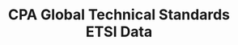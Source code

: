 ---
layout: default
bigquery: https://console.cloud.google.com/bigquery?p=innography-174118&d=technical_standards&page=dataset&project=sheets-management-319211&ws=!1m4!1m3!3m2!1sinnography-174118!2stechnical_standards
citation: “CPA Global Technical Standards ETSI Data” by CPA Global (through ETSI IPR)
  is licensed under a Creative Commons Attribution 4.0 International License.
contributors: CPA Global (now owned by Clarivate)
cost: None
description: European Telecommunications Standards Institute (ETSI) IPR dataset for
  technical standards. These are the US assets disclosed by companies as related to
  technical standards in ETSI. The two major ones included are 3GPP and LTE.
documentation: https://github.com/google/patents-public-data/blob/master/tables/dataset_CPA%20Global.md
last_edit: 04/12/2022, 20:02:51
location: https://console.cloud.google.com/marketplace/product/google_patents_public_datasets/cpa-global-technical-standards-etsi
maintained_by: Google Patents Public Data
schema_fields:
- TechnicalStandard
- StandardBody
- PublicationNumber
shortname: technical_standards_etsi
tags:
- standards
- technology
terms_of_use: Creative Commons Attribution 4.0
title: CPA Global Technical Standards ETSI Data
uuid: 289055b8-4e07-4d52-9f5a-7d35fa0d942b
---